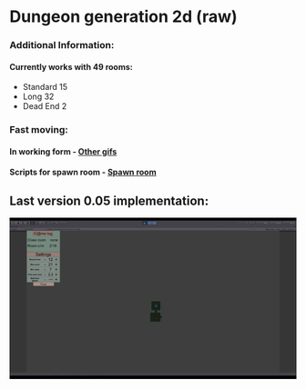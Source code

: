 # Dungeon generation 2d (raw)
### Additional Information:
#### Currently works with 49 rooms:
* Standard 15
* Long 32
* Dead End 2
### Fast moving:
#### In working form - [Other gifs](https://github.com/Shichifu-gd/DungeonGeneration/tree/master/Gif)
#### Scripts for spawn room - [Spawn room](https://github.com/Shichifu-gd/DungeonGeneration/tree/master/Scripts/Game%20logic/Dungeon/Spawn%20room)

## Last version 0.05 implementation:
![DG v00.5 part 1](https://github.com/Shichifu-gd/DungeonGeneration/blob/master/Gif/DG%20v00.5%20part%201.gif) 
